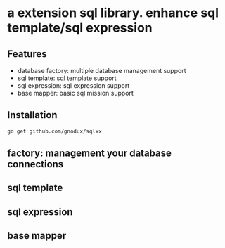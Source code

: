# a extension sql library. enhance sql template/sql expression

## Features

- database factory: multiple database management support
- sql template: sql template support
- sql expression: sql expression support
- base mapper: basic sql mission support

## Installation

```bash
go get github.com/gnodux/sqlxx
```

## factory: management your database connections

## sql template

## sql expression

## base mapper
